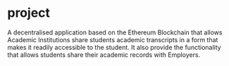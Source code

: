 # project
A decentralised application based on the Ethereum Blockchain that allows Academic Institutions share students academic transcripts in a form that makes it readily accessible to the student. It also provide the functionality that allows students share their academic records with Employers.

